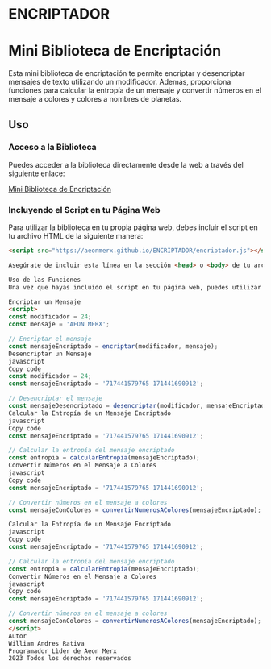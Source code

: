 # ENCRIPTADOR
# Mini Biblioteca de Encriptación

Esta mini biblioteca de encriptación te permite encriptar y desencriptar mensajes de texto utilizando un modificador. Además, proporciona funciones para calcular la entropía de un mensaje y convertir números en el mensaje a colores y colores a nombres de planetas.

## Uso

### Acceso a la Biblioteca

Puedes acceder a la biblioteca directamente desde la web a través del siguiente enlace:

[Mini Biblioteca de Encriptación](https://aeonmerx.github.io/ENCRIPTADOR/encriptador.js)

### Incluyendo el Script en tu Página Web

Para utilizar la biblioteca en tu propia página web, debes incluir el script en tu archivo HTML de la siguiente manera:

```html
<script src="https://aeonmerx.github.io/ENCRIPTADOR/encriptador.js"></script>

Asegúrate de incluir esta línea en la sección <head> o <body> de tu archivo HTML, dependiendo de cuándo quieras cargar el script.

Uso de las Funciones
Una vez que hayas incluido el script en tu página web, puedes utilizar las siguientes funciones:

Encriptar un Mensaje
<script>
const modificador = 24;
const mensaje = 'AEON MERX';

// Encriptar el mensaje
const mensajeEncriptado = encriptar(modificador, mensaje);
Desencriptar un Mensaje
javascript
Copy code
const modificador = 24;
const mensajeEncriptado = '717441579765 171441690912';

// Desencriptar el mensaje
const mensajeDesencriptado = desencriptar(modificador, mensajeEncriptado);
Calcular la Entropía de un Mensaje Encriptado
javascript
Copy code
const mensajeEncriptado = '717441579765 171441690912';

// Calcular la entropía del mensaje encriptado
const entropia = calcularEntropia(mensajeEncriptado);
Convertir Números en el Mensaje a Colores
javascript
Copy code
const mensajeEncriptado = '717441579765 171441690912';

// Convertir números en el mensaje a colores
const mensajeConColores = convertirNumerosAColores(mensajeEncriptado);

Calcular la Entropía de un Mensaje Encriptado
javascript
Copy code
const mensajeEncriptado = '717441579765 171441690912';

// Calcular la entropía del mensaje encriptado
const entropia = calcularEntropia(mensajeEncriptado);
Convertir Números en el Mensaje a Colores
javascript
Copy code
const mensajeEncriptado = '717441579765 171441690912';

// Convertir números en el mensaje a colores
const mensajeConColores = convertirNumerosAColores(mensajeEncriptado);
</script>
Autor
William Andres Rativa
Programador Lìder de Aeon Merx
2023 Todos los derechos reservados
